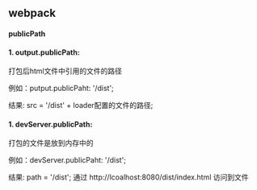 ## webpack ##

#### publicPath ####

#### 1. output.publicPath: ####

 打包后html文件中引用的文件的路径

例如：putput.publicPaht: '/dist';

结果: src = '/dist' + loader配置的文件的路径;

#### 1. devServer.publicPath: ####

打包的文件是放到内存中的

例如：devServer.publicPaht: '/dist';

结果: path = '/dist'; 通过 http://lcoalhost:8080/dist/index.html 访问到文件

